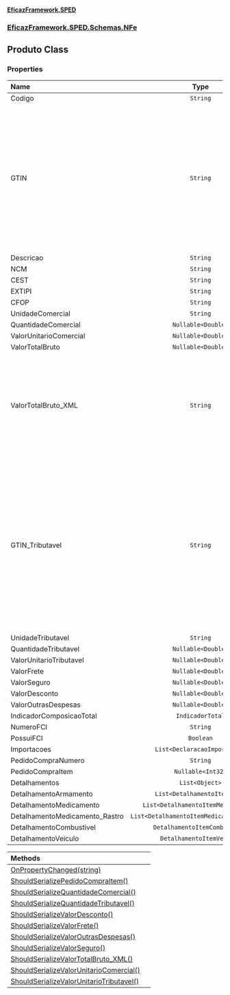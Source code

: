 #### [EficazFramework.SPED](EficazFrameworkSPED.md 'EficazFramework SPED')
### [EficazFramework.SPED.Schemas.NFe](EficazFramework.SPED.Schemas.NFe.md 'EficazFramework.SPED.Schemas.NFe')

## Produto Class
### Properties

| Name | Type | |
| :--- | :---: | :--- |
| Codigo | `String` |  |
| GTIN | `String` | Global Trade Item Number: Código do Produto, antigo código EAN ou código de barras.            Preencher com código GTIN-8, GTIN-12, GTIN-13 ou GTIN-14. Não informar conteúdo da TAG em caso do produto não possuir este código. |
| Descricao | `String` |  |
| NCM | `String` |  |
| CEST | `String` |  |
| EXTIPI | `String` |  |
| CFOP | `String` |  |
| UnidadeComercial | `String` |  |
| QuantidadeComercial | `Nullable<Double>` |  |
| ValorUnitarioComercial | `Nullable<Double>` |  |
| ValorTotalBruto | `Nullable<Double>` |  |
| ValorTotalBruto_XML | `String` | Campo em formato string para escrita do XML no padrão exigido pela NF-e            Utilize o campo 'ValorTotalBruto' (Double?) para trabalho. Ambos estarão            automaticamente em sincronia |
| GTIN_Tributavel | `String` | Global Trade Item Number: Código do Produto, antigo código EAN ou código de barras.            Preencher com código GTIN-8, GTIN-12, GTIN-13 ou GTIN-14 da unidade tributável do produto.            Não informar conteúdo da TAG em caso do produto não possuir este código. |
| UnidadeTributavel | `String` |  |
| QuantidadeTributavel | `Nullable<Double>` |  |
| ValorUnitarioTributavel | `Nullable<Double>` |  |
| ValorFrete | `Nullable<Double>` |  |
| ValorSeguro | `Nullable<Double>` |  |
| ValorDesconto | `Nullable<Double>` |  |
| ValorOutrasDespesas | `Nullable<Double>` |  |
| IndicadorComposicaoTotal | `IndicadorTotal` |  |
| NumeroFCI | `String` |  |
| PossuiFCI | `Boolean` |  |
| Importacoes | `List<DeclaracaoImportacao>` |  |
| PedidoCompraNumero | `String` |  |
| PedidoCompraItem | `Nullable<Int32>` |  |
| Detalhamentos | `List<Object>` |  |
| DetalhamentoArmamento | `List<DetalhamentoItemArma>` |  |
| DetalhamentoMedicamento | `List<DetalhamentoItemMedicamento>` |  |
| DetalhamentoMedicamento_Rastro | `List<DetalhamentoItemMedicamento_Rastro>` |  |
| DetalhamentoCombustivel | `DetalhamentoItemCombustivel` |  |
| DetalhamentoVeiculo | `DetalhamentoItemVeiculo` |  |

| Methods | |
| :--- | :--- |
| [OnPropertyChanged(string)](EficazFramework.SPED.Schemas.NFe/Produto/OnPropertyChanged(string).md 'EficazFramework.SPED.Schemas.NFe.Produto.OnPropertyChanged(string)') | |
| [ShouldSerializePedidoCompraItem()](EficazFramework.SPED.Schemas.NFe/Produto/ShouldSerializePedidoCompraItem().md 'EficazFramework.SPED.Schemas.NFe.Produto.ShouldSerializePedidoCompraItem()') | |
| [ShouldSerializeQuantidadeComercial()](EficazFramework.SPED.Schemas.NFe/Produto/ShouldSerializeQuantidadeComercial().md 'EficazFramework.SPED.Schemas.NFe.Produto.ShouldSerializeQuantidadeComercial()') | |
| [ShouldSerializeQuantidadeTributavel()](EficazFramework.SPED.Schemas.NFe/Produto/ShouldSerializeQuantidadeTributavel().md 'EficazFramework.SPED.Schemas.NFe.Produto.ShouldSerializeQuantidadeTributavel()') | |
| [ShouldSerializeValorDesconto()](EficazFramework.SPED.Schemas.NFe/Produto/ShouldSerializeValorDesconto().md 'EficazFramework.SPED.Schemas.NFe.Produto.ShouldSerializeValorDesconto()') | |
| [ShouldSerializeValorFrete()](EficazFramework.SPED.Schemas.NFe/Produto/ShouldSerializeValorFrete().md 'EficazFramework.SPED.Schemas.NFe.Produto.ShouldSerializeValorFrete()') | |
| [ShouldSerializeValorOutrasDespesas()](EficazFramework.SPED.Schemas.NFe/Produto/ShouldSerializeValorOutrasDespesas().md 'EficazFramework.SPED.Schemas.NFe.Produto.ShouldSerializeValorOutrasDespesas()') | |
| [ShouldSerializeValorSeguro()](EficazFramework.SPED.Schemas.NFe/Produto/ShouldSerializeValorSeguro().md 'EficazFramework.SPED.Schemas.NFe.Produto.ShouldSerializeValorSeguro()') | |
| [ShouldSerializeValorTotalBruto_XML()](EficazFramework.SPED.Schemas.NFe/Produto/ShouldSerializeValorTotalBruto_XML().md 'EficazFramework.SPED.Schemas.NFe.Produto.ShouldSerializeValorTotalBruto_XML()') | |
| [ShouldSerializeValorUnitarioComercial()](EficazFramework.SPED.Schemas.NFe/Produto/ShouldSerializeValorUnitarioComercial().md 'EficazFramework.SPED.Schemas.NFe.Produto.ShouldSerializeValorUnitarioComercial()') | |
| [ShouldSerializeValorUnitarioTributavel()](EficazFramework.SPED.Schemas.NFe/Produto/ShouldSerializeValorUnitarioTributavel().md 'EficazFramework.SPED.Schemas.NFe.Produto.ShouldSerializeValorUnitarioTributavel()') | |
